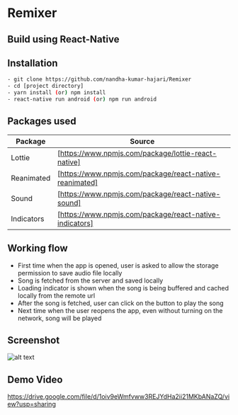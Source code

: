 # Remixer
## Build using React-Native

## Installation

```sh
- git clone https://github.com/nandha-kumar-hajari/Remixer
- cd [project directory]
- yarn install (or) npm install
- react-native run android (or) npm run android
```

## Packages used


| Package | Source |
| ------ | ------ |
| Lottie | [https://www.npmjs.com/package/lottie-react-native] |
| Reanimated | [https://www.npmjs.com/package/react-native-reanimated] |
| Sound | [https://www.npmjs.com/package/react-native-sound] |
| Indicators | [https://www.npmjs.com/package/react-native-indicators]|



## Working flow
- First time when the app is opened, user is asked to allow the storage permission to save audio file locally
- Song is fetched from the server and saved locally
- Loading indicator is shown when the song is being buffered and cached locally from the remote url
- After the song is fetched, user can click on the button to play the song
- Next time when the user reopens the app, even without turning on the network, song will be played


## Screenshot
![alt text](https://i.ibb.co/2hTnpDB/Screenshot-1666546705.png)

## Demo Video
https://drive.google.com/file/d/1oiv9eWmfvww3REJYdHa2ii21MKbANaZQ/view?usp=sharing




